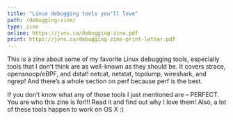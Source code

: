 ```yaml
---
title: "Linux debugging tools you'll love"
path: /debugging-zine/
type: zine
online: https://jvns.ca/debugging-zine.pdf
print: https://jvns.ca/debugging-zine-print-letter.pdf
---
```


This is a zine about some of my favorite Linux debugging tools, especially tools that I don’t think
are as well-known as they should be. It covers strace, opensnoop/eBPF, and dstat! netcat, netstat,
tcpdump, wireshark, and ngrep! And there’s a whole section on perf because perf is the best.

If you don’t know what any of those tools I just mentioned are – PERFECT. You are who this zine is
for!!! Read it and find out why I love them! Also, a lot of these tools happen to work on OS X :)

